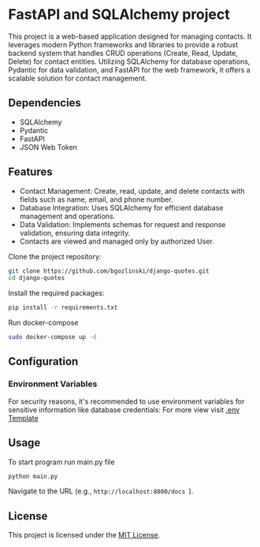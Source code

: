 # FastAPI and SQLAlchemy project
This project is a web-based application designed for managing contacts. It leverages modern Python frameworks and 
libraries to provide a robust backend system that handles CRUD operations (Create, Read, Update, Delete) for 
contact entities. Utilizing SQLAlchemy for database operations, Pydantic for data validation, and FastAPI for 
the web framework, it offers a scalable solution for contact management.

## Dependencies
* SQLAlchemy
* Pydantic
* FastAPI
* JSON Web Token

## Features

* Contact Management: Create, read, update, and delete contacts with fields such as name, email, and phone number.
* Database Integration: Uses SQLAlchemy for efficient database management and operations.
* Data Validation: Implements schemas for request and response validation, ensuring data integrity.
* Contacts are viewed and managed only by authorized User.

Clone the project repository:
```bash
git clone https://github.com/bgozlinski/django-quotes.git
cd django-quotes
```

Install the required packages:
```bash
pip install -r requirements.txt
```

Run docker-compose
```bash
sudo docker-compose up -d
```

## Configuration

### Environment Variables

For security reasons, it's recommended to use environment variables for sensitive information like database credentials:
For more view visit [.env Template](.env.dist)

## Usage

To start program run main.py file

```bash
python main.py
```

Navigate to the URL (e.g., `http://localhost:8000/docs `).


## License

This project is licensed under the [MIT License](LICENSE).

